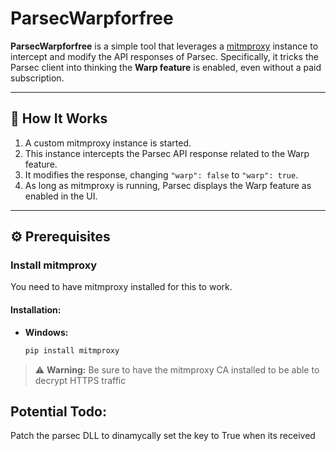 # ParsecWarpforfree

**ParsecWarpforfree** is a simple tool that leverages a [mitmproxy](https://mitmproxy.org/) instance to intercept and modify the API responses of Parsec. Specifically, it tricks the Parsec client into thinking the **Warp feature** is enabled, even without a paid subscription.

---

## 🚀 How It Works

1. A custom mitmproxy instance is started.
2. This instance intercepts the Parsec API response related to the Warp feature.
3. It modifies the response, changing `"warp": false` to `"warp": true`.
4. As long as mitmproxy is running, Parsec displays the Warp feature as enabled in the UI.

---

## ⚙️ Prerequisites

### Install mitmproxy

You need to have mitmproxy installed for this to work.

#### Installation:

- **Windows:**
  ```bash
  pip install mitmproxy

> ⚠️ **Warning:** Be sure to have the mitmproxy CA installed to be able to decrypt HTTPS traffic


## Potential Todo:
Patch the parsec DLL to dinamycally set the key to True when its received
